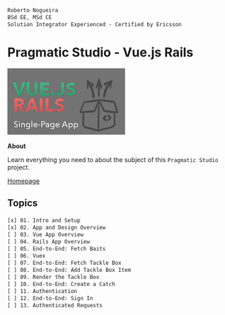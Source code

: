 ```
Roberto Nogueira  
BSd EE, MSd CE
Solution Integrator Experienced - Certified by Ericsson
```
# Pragmatic Studio - Vue.js Rails

![coursera image](images/pragmaticstudio.png)

**About**

Learn everything you need to about the subject of this `Pragmatic Studio` project.

[Homepage](https://online.pragmaticstudio.com/courses/unpacked-fishub/steps/1)

## Topics
```
[x] 01. Intro and Setup
[x] 02. App and Design Overview
[ ] 03. Vue App Overview
[ ] 04. Rails App Overview
[ ] 05. End-to-End: Fetch Baits
[ ] 06. Vuex
[ ] 07. End-to-End: Fetch Tackle Box
[ ] 08. End-to-End: Add Tackle Box Item
[ ] 09. Render the Tackle Box
[ ] 10. End-to-End: Create a Catch
[ ] 11. Authentication
[ ] 12. End-to-End: Sign In
[ ] 13. Authenticated Requests
```
